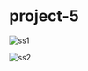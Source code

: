 # project-5

![ss1](https://github.com/mfaruksakmak/project-5/assets/149830166/ba1bc8e5-e770-4978-a25a-4d8d7e26d56b)



![ss2](https://github.com/mfaruksakmak/project-5/assets/149830166/70488024-95df-44fc-bf1e-0120ce185e3b)
